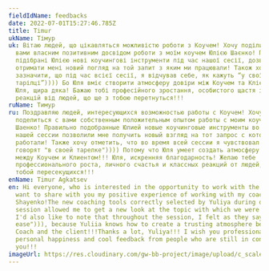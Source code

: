 ```yaml
---
fieldIdName: feedbacks
date: 2022-07-01T15:27:46.785Z
title: Timur
ukName: Тімур
uk: Вітаю людей, що цікавляться можливістю роботи з Коучем! Хочу поділитися з
  вами власним позитивним досвідом роботи з моїм коучем Юлією Шаєнко! Правильно
  підібрані Юлією нові коучингові інструменти під час нашої сесії, дозволили
  отримати мені новий погляд на той запит з яким ми працювали! Також хочу
  зазначити, що під час всієї сесії, я відчував себе, як кажуть “у своїй
  тарілці”)))) Бо Юля вміє створити атмосферу довіри між Коучем та Клієнтом!!!
  Юля, щира дяка! Бажаю тобі професійного зростання, особистого щастя і класних
  реакцій від людей, що ще з тобою перетнуться!!!
ruName: Тимур
ru: Поздравляю людей, интересующихся возможностью работы с Коучем! Хочу
  поделиться с вами собственным положительным опытом работы с моим коучем Юлией
  Шаенко! Правильно подобранные Юлией новые коучинговые инструменты во время
  нашей сессии позволили мне получить новый взгляд на тот запрос с которым мы
  работали! Также хочу отметить, что во время всей сессии я чувствовал себя, как
  говорят "в своей тарелке")))) Потому что Юля умеет создать атмосферу доверия
  между Коучем и Клиентом!!! Юля, искренняя благодарность! Желаю тебе
  профессионального роста, личного счастья и классных реакций от людей, еще с
  тобой пересекущихся!!!
enName: Timur Agkatsev
en: Hi everyone, who is interested in the opportunity to work with the Coach! I
  want to share with you my positive experience of working with my coach Yuliya
  Shayenko!The new coaching tools correctly selected by Yuliya during our
  session allowed me to get a new look at the topic with which we were working!
  I'd also like to note that throughout the session, I felt as they say "at
  ease"))), because Yuliia knows how to create a trusting atmosphere between the
  Coach and the client!!!Thanks a lot, Yuliya!!! I wish you professional growth,
  personal happiness and cool feedback from people who are still in contact with
  you!!!
imageUrl: https://res.cloudinary.com/gw-bb-project/image/upload/c_scale,f_auto,q_auto/v1661498183/Feedbacks/Timur_iodkuy.jpg
---
```

